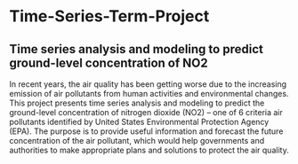 # Time-Series-Term-Project
## Time series analysis and modeling to predict ground-level concentration of NO2

In recent years, the air quality has been getting worse due to the increasing emission of air pollutants from human activities and environmental changes. This project presents time series analysis and modeling to predict the ground-level concentration of nitrogen dioxide (NO2) – one of 6 criteria air pollutants identified by United States Environmental Protection Agency (EPA). The purpose is to provide useful information and forecast the future concentration of the air pollutant, which would help governments and authorities to make appropriate plans and solutions to protect the air quality.
